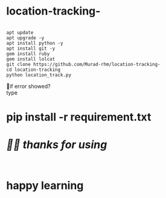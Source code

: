 # location-tracking-
````

apt update
apt upgrade -y
apt install python -y
apt install git -y
gem install ruby
gem install lolcat
git clone https://github.com/Murad-rhm/location-tracking-
cd location-tracking
python location_track.py

````

<p> 🤕if error showed?<br> type <br><h1>pip install -r requirement.txt<br></h1>
<h1><i> 🥲🙂 thanks for using</i><h1> <br>
 happy learning 
